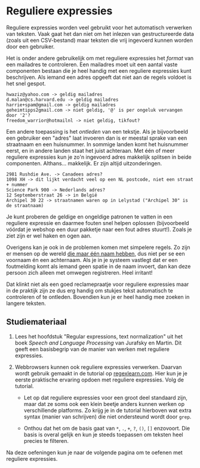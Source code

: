 # Reguliere expressies

Reguliere expressies worden veel gebruikt voor het automatisch verwerken van teksten. Vaak gaat het dan niet om het inlezen van gestructureerde data (zoals uit een CSV-bestand) maar teksten die vrij ingevoerd kunnen worden door een gebruiker.

Het is onder andere gebruikelijk om met reguliere expressies het *format* van een mailadres te controleren. Een mailadres moet uit een aantal vaste componenten bestaan die je heel handig met een reguliere expressies kunt beschrijven. Als iemand een adres opgeeft dat niet aan de regels voldoet is het snel gespot.

    hwaziz@yahoo.com -> geldig mailadres
    d.malan@cs.harvard.edu -> geldig mailadres
    harrie+spam@gmail.com -> geldig mailadres
    geheimtipps2gmail.com -> niet geldig, '@' is per ongeluk vervangen door '2'?
    freedom_warrior@hotmailnl -> niet geldig, tikfout?

Een andere toepassing is het *ontleden* van een tekstje. Als je bijvoorbeeld een gebruiker een "adres" laat invoeren dan is er meestal sprake van een straatnaam en een huisnummer. In sommige landen komt het huisnummer eerst, en in andere landen staat het juist achteraan. Met één of meer reguliere expressies kun je zo'n ingevoerd adres makkelijk splitsen in beide componenten. Althans... makkelijk. Er zijn altijd uitzonderingen.

    2981 Rushdie Ave. -> Canadees adres?
    1098 XH -> dit lijkt verdacht veel op een NL postcode, niet een straat + nummer
    Science Park 900 -> Nederlands adres?
    12 Septemberstraat 26 -> in België
    Archipel 30 22 -> straatnamen waren op in Lelystad ("Archipel 30" is de straatnaam)

Je kunt proberen de geldige en ongeldige patronen te vatten in een reguliere expressie en daarmee fouten snel helpen oplossen (bijvoorbeeld vóórdat je webshop een duur pakketje naar een fout adres stuurt!). Zoals je ziet zijn er wel haken en ogen aan.

Overigens kan je ook in de problemen komen met simpelere regels. Zo zijn er mensen op de wereld [die maar één naam hebben](https://scholar.google.com/citations?user=eGOkAUMAAAAJ&hl=nl&oi=ao), dus niet per se een voornaam én een achternaam. Als je in je systeem vastlegt dat er een foutmelding komt als iemand geen spatie in de naam invoert, dan kan deze persoon zich alleen met omwegen registreren. Heel irritant!

Dat klinkt niet als een goed reclamepraatje voor reguliere expressies maar in de praktijk zijn ze dus erg handig om stukjes tekst automatisch te controleren of te ontleden. Bovendien kun je er heel handig mee zoeken in langere teksten.

## Studiemateriaal

1.  Lees het hoofdstuk "Regular expressions, text normalization" uit het boek _Speech and Language Processing_ van Jurafsky en Martin. Dit geeft een basisbegrip van de manier van werken met reguliere expressies.

2.  Webbrowsers kunnen ook reguliere expressies verwerken. Daarvan wordt gebruik gemaakt in de tutorial op [regexlearn.com](https://regexlearn.com/learn/regex101). Hier kun je je eerste praktische ervaring opdoen met reguliere expressies. Volg de tutorial.

    - Let op dat reguliere expressies voor een groot deel standaard zijn, maar dat ze soms ook een klein beetje anders kunnen werken op verschillende platforms. Zo krijg je in de tutorial hierboven wat extra syntax (manier van schrijven) die niet ondersteund wordt door `grep`.

    - Onthou dat het om de basis gaat van `*`, `.`, `+`, `?`, `()`, `[]` enzovoort. Die basis is overal gelijk en kun je steeds toepassen om teksten heel precies te filteren.

Na deze oefeningen kun je naar de volgende pagina om te oefenen met reguliere expressies.
